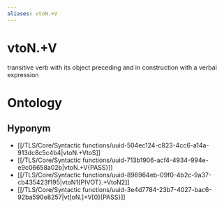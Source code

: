 ```yaml
---
aliases: vtoN.+V
---
```

# vtoN.+V

transitive verb with its object preceding and in construction with a verbal expression
# Ontology

## Hyponym
- [[/TLS/Core/Syntactic functions/uuid-504ec124-c823-4cc6-a14a-913dc8c5c4b4|vtoN.+VtoS]]
- [[/TLS/Core/Syntactic functions/uuid-713b1906-acf4-4934-994e-e9c06658a02b|vtoN.+V{PASS}]]
- [[/TLS/Core/Syntactic functions/uuid-896964eb-09f0-4b2c-9a37-cb435423f195|vtoN1{PIVOT}.+VtoN2]]
- [[/TLS/Core/Syntactic functions/uuid-3e4d7784-23b7-4027-bac6-92ba590e8257|vt[oN.]+V[0]{PASS}]]